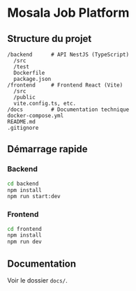 # Mosala Job Platform

## Structure du projet

```
/backend      # API NestJS (TypeScript)
  /src
  /test
  Dockerfile
  package.json
/frontend     # Frontend React (Vite)
  /src
  /public
  vite.config.ts, etc.
/docs         # Documentation technique
docker-compose.yml
README.md
.gitignore
```

## Démarrage rapide

### Backend
```bash
cd backend
npm install
npm run start:dev
```

### Frontend
```bash
cd frontend
npm install
npm run dev
```

## Documentation
Voir le dossier `docs/`.
